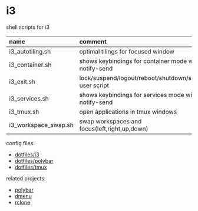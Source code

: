 # i3

shell scripts for i3

| name                 | comment                                                |
| :------------------- | :----------------------------------------------------- |
| i3_autotiling.sh     | optimal tilings for focused window                     |
| i3_container.sh      | shows keybindings for container mode with notify-send  |
| i3_exit.sh           | lock/suspend/logout/reboot/shutdown/switch user script |
| i3_services.sh       | shows keybindings for services mode with notify-send   |
| i3_tmux.sh           | open applications in tmux windows                      |
| i3_workspace_swap.sh | swap workspaces and focus(left,right,up,down)          |

config files:

- [dotfiles/i3](https://github.com/mrdotx/dotfiles/tree/master/.config/i3)
- [dotfiles/polybar](https://github.com/mrdotx/dotfiles/tree/master/.config/polybar)
- [dotfiles/tmux](https://github.com/mrdotx/dotfiles/tree/master/.config/tmux)

related projects:

- [polybar](https://github.com/mrdotx/polybar)
- [dmenu](https://github.com/mrdotx/dmenu)
- [rclone](https://github.com/mrdotx/rclone)
